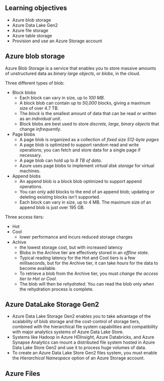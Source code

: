## Learning objectives
- Azure blob storage
- Azure Data Lake Gen2
- Azure file storage
- Azure table storage
- Provision and use an Azure Storage account


## Azure blob storage
Azure Blob Storage is a service that enables you to store massive amounts of unstructured data as _binary large objects_, or _blobs_, in the cloud. 

Three different types of blob:
- Block blobs
  - Each block can vary in size, up to _100 MB_.
  - A block blob can contain up to _50,000_ blocks, giving a maximum size of over 4.7 TB.
  - The _block_ is the smallest amount of data that can be read or written as an _individual unit_. 
  - Block blobs are best used to store _discrete, large, binary objects_ that change _infrequently_.
- Page blobs
  - A page blob is organized as a collection of _fixed size 512-byte pages_
  - A page blob is optimized to support random read and write operations; you can fetch and store data for a single page if necessary. 
  - A page blob can hold up to _8 TB of data_. 
  - Azure uses page blobs to implement _virtual disk storage_ for virtual machines.
- Append blobs
  - An append blob is a block blob optimized to support append operations. 
  - You can only add blocks to the end of an append blob; updating or deleting existing blocks isn't supported. 
  - Each block can vary in size, up to 4 MB. The maximum size of an append blob is just over 195 GB.

Three access tiers:
- Hot
- Cool
  - lower performance and incurs reduced storage charges
- Achive
  - the lowest storage cost, but with increased latency
  - Blobs in the Archive tier are effectively stored in an _offline state_. 
  - Typical reading latency for the Hot and Cool tiers is a few milliseconds, but for the Archive tier, it can take _hours_ for the data to become available. 
  - To retrieve a blob from the Archive tier, you must _change the access tier to Hot or Cool_. 
  - The blob will then be _rehydrated_. You can read the blob only when the rehydration process is complete.

## Azure DataLake Storage Gen2
- Azure Data Lake Storage Gen2 enables you to take advantage of the scalability of blob storage and the cost-control of storage tiers, combined with the hierarchical file system capabilities and compatibility with major analytics systems of Azure Data Lake Store.
- Systems like Hadoop in Azure HDInsight, Azure Databricks, and Azure Synapse Analytics can mount a distributed file system hosted in Azure Data Lake Store Gen2 and use it to process huge volumes of data.
- To create an Azure Data Lake Store Gen2 files system, you must enable the _Hierarchical Namespace_ option of an Azure Storage account. 

## Azure Files
